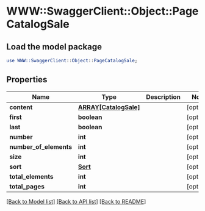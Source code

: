 # WWW::SwaggerClient::Object::PageCatalogSale

## Load the model package
```perl
use WWW::SwaggerClient::Object::PageCatalogSale;
```

## Properties
Name | Type | Description | Notes
------------ | ------------- | ------------- | -------------
**content** | [**ARRAY[CatalogSale]**](CatalogSale.md) |  | [optional] 
**first** | **boolean** |  | [optional] 
**last** | **boolean** |  | [optional] 
**number** | **int** |  | [optional] 
**number_of_elements** | **int** |  | [optional] 
**size** | **int** |  | [optional] 
**sort** | [**Sort**](Sort.md) |  | [optional] 
**total_elements** | **int** |  | [optional] 
**total_pages** | **int** |  | [optional] 

[[Back to Model list]](../README.md#documentation-for-models) [[Back to API list]](../README.md#documentation-for-api-endpoints) [[Back to README]](../README.md)


